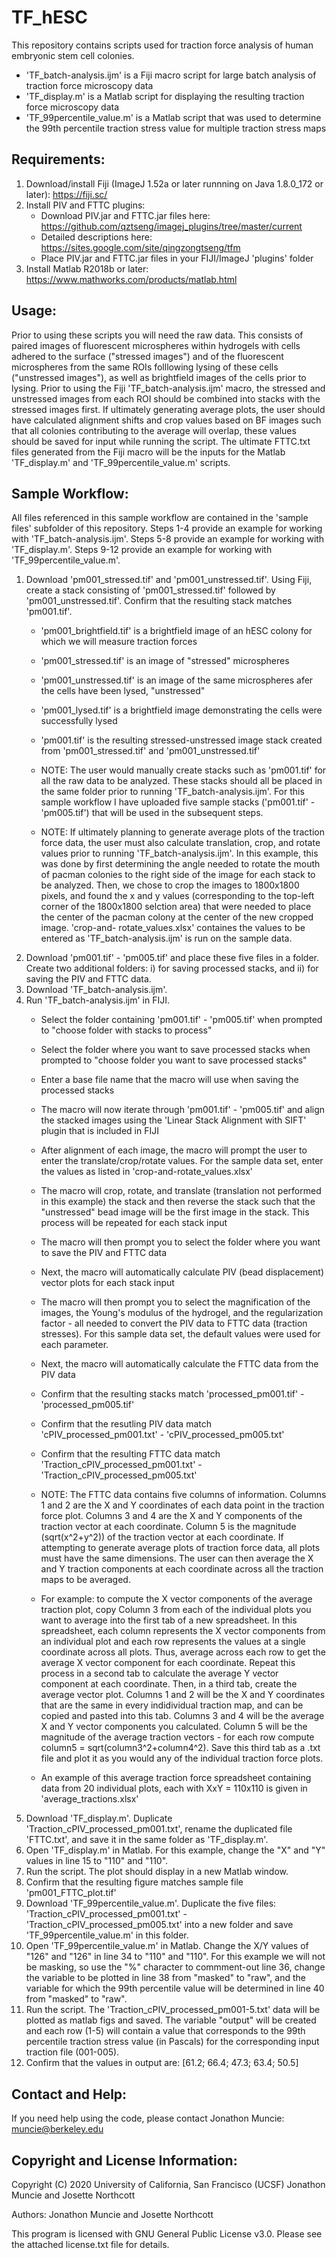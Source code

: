 # TF_hESC
This repository contains scripts used for traction force analysis of human embryonic stem cell colonies. 
- 'TF_batch-analysis.ijm' is a Fiji macro script for large batch analysis of traction force microscopy data
- 'TF_display.m' is a Matlab script for displaying the resulting traction force microscopy data 
- 'TF_99percentile_value.m' is a Matlab script that was used to determine the 99th percentile traction stress value for multiple traction stress maps

Requirements:
--------------
1) Download/install Fiji (ImageJ 1.52a or later runnning on Java 1.8.0_172 or later): https://fiji.sc/ 
2) Install PIV and FTTC plugins:
      - Download PIV.jar and FTTC.jar files here: https://github.com/qztseng/imagej_plugins/tree/master/current  
      - Detailed descriptions here: https://sites.google.com/site/qingzongtseng/tfm
      - Place PIV.jar and FTTC.jar files in your FIJI/ImageJ 'plugins' folder
3) Install Matlab R2018b or later: https://www.mathworks.com/products/matlab.html

Usage:
---------
Prior to using these scripts you will need the raw data. This consists of paired images of fluorescent microspheres within hydrogels with cells adhered to the surface ("stressed images") and of the fluorescent microspheres from the same ROIs folllowing lysing of these cells ("unstressed images"), as well as brightfield images of the cells prior to lysing. Prior to using the Fiji 'TF_batch-analysis.ijm' macro, the stressed and unstressed images from each ROI should be combined into stacks with the stressed images first. If ultimately generating average plots, the user should have calculated alignment shifts and crop values based on BF images such that all colonies contributing to the average will overlap, these values should be saved for input while running the script. The ultimate FTTC.txt files generated from the Fiji macro will be the inputs for the Matlab 'TF_display.m' and 'TF_99percentile_value.m' scripts. 

Sample Workflow:
------------------
All files referenced in this sample workflow are contained in the 'sample files' subfolder of this repository. Steps 1-4 provide an example for working with 'TF_batch-analysis.ijm'. Steps 5-8 provide an example for working with 'TF_display.m'. Steps 9-12 provide an example for working with 'TF_99percentile_value.m'.

1) Download 'pm001_stressed.tif' and 'pm001_unstressed.tif'. Using Fiji, create a stack consisting of 'pm001_stressed.tif' followed by 'pm001_unstressed.tif'. Confirm that the resulting stack matches 'pm001.tif'. 
      - 'pm001_brightfield.tif' is a brightfield image of an hESC colony for which we will measure traction forces
      - 'pm001_stressed.tif' is an image of "stressed" microspheres 
      - 'pm001_unstressed.tif' is an image of the same microspheres afer the cells have been lysed, "unstressed"
      - 'pm001_lysed.tif' is a brightfield image demonstrating the cells were successfully lysed
      - 'pm001.tif' is the resulting stressed-unstressed image stack created from 'pm001_stressed.tif' and 'pm001_unstressed.tif'

      - NOTE: The user would manually create stacks such as 'pm001.tif' for all the raw data to be analyzed. These stacks should all be         placed in the same folder prior to running 'TF_batch-analysis.ijm'. For this sample workflow I have uploaded five sample stacks         ('pm001.tif' - 'pm005.tif') that will be used in the subsequent steps. 
      - NOTE: If ultimately planning to generate average plots of the traction force data, the user must also calculate translation,            crop, and rotate values prior to running 'TF_batch-analysis.ijm'. In this example, this was done by first determining the angle           needed to rotate the mouth of pacman colonies to the right side of the image for each stack to be analyzed. Then, we chose to             crop the images to 1800x1800 pixels, and found the x and y values (corresponding to the top-left corner of the 1800x1800                  selction area) that were needed to place the center of the pacman colony at the center of the new cropped image. 'crop-and-               rotate_values.xlsx' containes the values to be entered as 'TF_batch-analysis.ijm' is run on the sample data. 
2) Download 'pm001.tif' - 'pm005.tif' and place these five files in a folder. Create two additional folders: i) for saving processed stacks, and ii) for saving the PIV and FTTC data.
3) Download 'TF_batch-analysis.ijm'. 
4) Run 'TF_batch-analysis.ijm' in FIJI. 
      - Select the folder containing 'pm001.tif' - 'pm005.tif' when prompted to "choose folder with stacks to process" 
      - Select the folder where you want to save processed stacks when prompted to "choose folder you want to save processed stacks"
      - Enter a base file name that the macro will use when saving the processed stacks
      - The macro will now iterate through 'pm001.tif' - 'pm005.tif' and align the stacked images using the 'Linear Stack Alignment with SIFT' plugin that is included in FIJI
      - After alignment of each image, the macro will prompt the user to enter the translate/crop/rotate values. For the sample data set, enter the values as listed in 'crop-and-rotate_values.xlsx'
      - The macro will crop, rotate, and translate (translation not performed in this example) the stack and then reverse the stack such that the "unstressed" bead image will be the first image in the stack. This process will be repeated for each stack input
      - The macro will then prompt you to select the folder where you want to save the PIV and FTTC data 
      - Next, the macro will automatically calculate PIV (bead displacement) vector plots for each stack input
      - The macro will then prompt you to select the magnification of the images, the Young's modulus of the hydrogel, and the regularization factor - all needed to convert the PIV data to FTTC data (traction stresses). For this sample data set, the default values were used for each parameter. 
      - Next, the macro will automatically calculate the FTTC data from the PIV data
      - Confirm that the resulting stacks match 'processed_pm001.tif' - 'processed_pm005.tif'
      - Confirm that the resutling PIV data match 'cPIV_processed_pm001.txt' - 'cPIV_processed_pm005.txt'
      - Confirm that the resulting FTTC data match 'Traction_cPIV_processed_pm001.txt' - 'Traction_cPIV_processed_pm005.txt'
      
      - NOTE: The FTTC data contains five columns of information. Columns 1 and 2 are the X and Y coordinates of each data point in the traction force plot. Columns 3 and 4 are the X and Y components of the traction vector at each coordinate. Column 5 is the magnitude (sqrt(x^2+y^2)) of the traction vector at each coordinate. If attempting to generate average plots of traction force data, all plots must have the same dimensions. The user can then average the X and Y traction components at each coordinate across all the traction maps to be averaged.
      - For example: to compute the X vector components of the average traction plot, copy Column 3 from each of the individual plots you want to average into the first tab of a new spreadsheet. In this spreadsheet, each column represents the X vector components from an individual plot and each row represents the values at a single coordinate across all plots. Thus, average across each row to get the average X vector component for each coordinate. Repeat this process in a second tab to calculate the average Y vector component at each coordinate. Then, in a third tab, create the average vector plot. Columns 1 and 2 will be the X and Y coordinates that are the same in every indidividual traction map, and can be copied and pasted into this tab. Columns 3 and 4 will be the average X and Y vector components you calculated. Column 5 will be the magnitude of the average traction vectors - for each row compute column5 = sqrt(column3^2+column4^2). Save this third tab as a .txt file and plot it as you would any of the individual traction force plots. 
      - An example of this average traction force spreadsheet containing data from 20 individual plots, each with XxY = 110x110 is given in 'average_tractions.xlsx'
5) Download 'TF_display.m'. Duplicate 'Traction_cPIV_processed_pm001.txt', rename the duplicated file 'FTTC.txt', and save it in the same folder as 'TF_display.m'. 
6) Open 'TF_display.m' in Matlab. For this example, change the "X" and "Y" values in line 15 to "110" and "110". 
7) Run the script. The plot should display in a new Matlab window. 
8) Confirm that the resulting figure matches sample file 'pm001_FTTC_plot.tif' 
9) Download 'TF_99percentile_value.m'. Duplicate the five files: 'Traction_cPIV_processed_pm001.txt' - 'Traction_cPIV_processed_pm005.txt' into a new folder and save 'TF_99percentile_value.m' in this folder.
10) Open 'TF_99percentile_value.m' in Matlab. Change the X/Y values of "126" and "126" in line 34 to "110" and "110". For this example we will not be masking, so use the "%" character to commment-out line 36, change the variable to be plotted in line 38 from "masked" to "raw", and the variable for which the 99th percentile value will be determined in line 40 from "masked" to "raw". 
11) Run the script. The 'Traction_cPIV_processed_pm001-5.txt' data will be plotted as matlab figs and saved. The variable "output" will be created and each row (1-5) will contain a value that corresponds to the 99th percentile traction stress value (in Pascals) for the corresponding input traction file (001-005). 
12) Confirm that the values in output are: [61.2; 66.4; 47.3; 63.4; 50.5]  

Contact and Help:
------------------
If you need help using the code, please contact Jonathon Muncie: muncie@berkeley.edu

Copyright and License Information:
-------------------------------------
Copyright (C) 2020 University of California, San Francisco (UCSF) Jonathon Muncie and Josette Northcott

Authors: Jonathon Muncie and Josette Northcott

This program is licensed with GNU General Public License v3.0. Please see the attached license.txt file for details.
